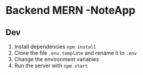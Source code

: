 # Backend MERN -NoteApp

## Dev

1. Install dependencies `npm install`
2. Clone the file `.env.template` and rename it to `.env`
3. Change the environment variables
4. Run the server with `npm start`